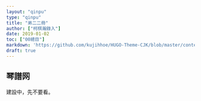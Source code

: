 ```yaml
---
layout: "qinpu"
type: "qinpu"
title: "弟二二冊"
author: ["柯棋瀚錄入"]
date: 2019-01-02
toc: ["00總目"]
markdown: 'https://github.com/kujihhoe/HUGO-Theme-CJK/blob/master/content/qinpu/00table/22.md'
draft: true
---
```


## 琴譜网

建設中，先不要看。
